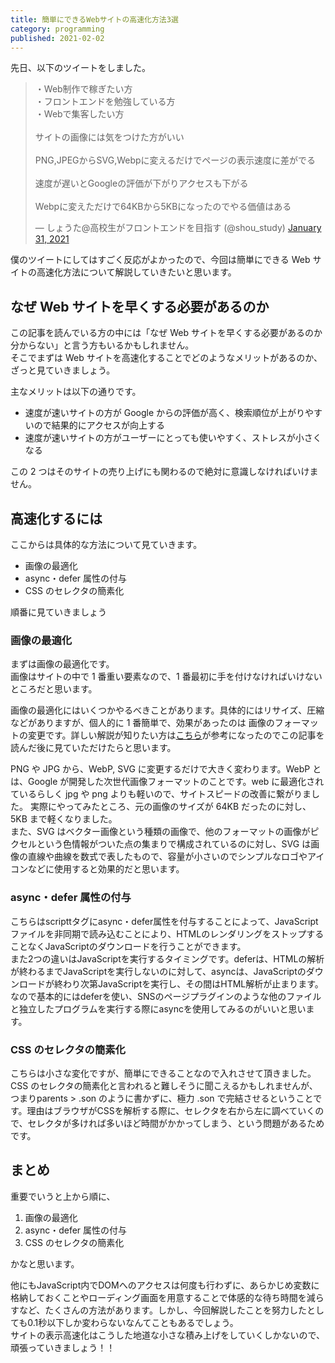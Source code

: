 ```yaml
---
title: 簡単にできるWebサイトの高速化方法3選
category: programming
published: 2021-02-02
---
```


先日、以下のツイートをしました。

<blockquote class="twitter-tweet"><p lang="ja" dir="ltr">・Web制作で稼ぎたい方<br>・フロントエンドを勉強している方<br>・Webで集客したい方<br><br>サイトの画像には気をつけた方がいい<br><br>PNG,JPEGからSVG,Webpに変えるだけでページの表示速度に差がでる<br><br>速度が遅いとGoogleの評価が下がりアクセスも下がる<br><br>Webpに変えただけで64KBから5KBになったのでやる価値はある</p>&mdash; しょうた@高校生がフロントエンドを目指す (@shou_study) <a href="https://twitter.com/shou_study/status/1355885841017520131?ref_src=twsrc%5Etfw">January 31, 2021</a></blockquote> <script async src="https://platform.twitter.com/widgets.js" charset="utf-8"></script>

僕のツイートにしてはすごく反応がよかったので、今回は簡単にできる Web サイトの高速化方法について解説していきたいと思います。

## なぜ Web サイトを早くする必要があるのか

この記事を読んでいる方の中には「なぜ Web サイトを早くする必要があるのか分からない」と言う方もいるかもしれません。  
そこでまずは Web サイトを高速化することでどのようなメリットがあるのか、ざっと見ていきましょう。

主なメリットは以下の通りです。

- 速度が速いサイトの方が Google からの評価が高く、検索順位が上がりやすいので結果的にアクセスが向上する
- 速度が速いサイトの方がユーザーにとっても使いやすく、ストレスが小さくなる

この 2 つはそのサイトの売り上げにも関わるので絶対に意識しなければいけません。

## 高速化するには

ここからは具体的な方法について見ていきます。

- 画像の最適化
- async・defer 属性の付与
- CSS のセレクタの簡素化

順番に見ていきましょう

### 画像の最適化

まずは画像の最適化です。  
画像はサイトの中で 1 番重い要素なので、1 番最初に手を付けなければいけないところだと思います。

画像の最適化にはいくつかやるべきことがあります。具体的にはリサイズ、圧縮などがありますが、個人的に 1 番簡単で、効果があったのは
画像のフォーマットの変更です。詳しい解説が知りたい方は[こちら](https://www.itra.co.jp/webmedia/image-fomat.html)が参考になったのでこの記事を読んだ後に見ていただけたらと思います。

PNG や JPG から、WebP, SVG に変更するだけで大きく変わります。WebP とは、Google が開発した次世代画像フォーマットのことです。web に最適化されているらしく jpg や png よりも軽いので、サイトスピードの改善に繋がりました。
実際にやってみたところ、元の画像のサイズが 64KB だったのに対し、5KB まで軽くなりました。  
また、SVG はベクター画像という種類の画像で、他のフォーマットの画像がピクセルという色情報がついた点の集まりで構成されているのに対し、SVG は画像の直線や曲線を数式で表したもので、容量が小さいのでシンプルなロゴやアイコンなどに使用すると効果的だと思います。

### async・defer 属性の付与

こちらはscripttタグにasync・defer属性を付与することによって、JavaScriptファイルを非同期で読み込むことにより、HTMLのレンダリングをストップすることなくJavaScriptのダウンロードを行うことができます。  
また2つの違いはJavaScriptを実行するタイミングです。deferは、HTMLの解析が終わるまでJavaScriptを実行しないのに対して、asyncは、JavaScriptのダウンロードが終わり次第JavaScriptを実行し、その間はHTML解析が止まります。  
なので基本的にはdeferを使い、SNSのページプラグインのような他のファイルと独立したプログラムを実行する際にasyncを使用してみるのがいいと思います。

### CSS のセレクタの簡素化

こちらは小さな変化ですが、簡単にできることなので入れさせて頂きました。
CSS のセレクタの簡素化と言われると難しそうに聞こえるかもしれませんが、つまりparents > .son のように書かずに、極力 .son で完結させるということです。理由はブラウザがCSSを解析する際に、セレクタを右から左に調べていくので、セレクタが多ければ多いほど時間がかかってしまう、という問題があるためです。

## まとめ
重要でいうと上から順に、

1. 画像の最適化
2. async・defer 属性の付与
3. CSS のセレクタの簡素化

かなと思います。

他にもJavaScript内でDOMへのアクセスは何度も行わずに、あらかじめ変数に格納しておくことやローディング画面を用意することで体感的な待ち時間を減らすなど、たくさんの方法があります。しかし、今回解説したことを努力したとしても0.1秒以下しか変わらないなんてこともあるでしょう。  
サイトの表示高速化はこうした地道な小さな積み上げをしていくしかないので、頑張っていきましょう！！